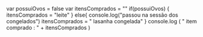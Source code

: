 var possuiOvos = false
var itensComprados = ""
if(possuiOvos) { 
itensComprados = "leite"
}
else{
console.log("passou na sessão dos congelados")
itensComprados = " lasanha congelada"
}
console.log ( " item comprado : " + itensComprados )